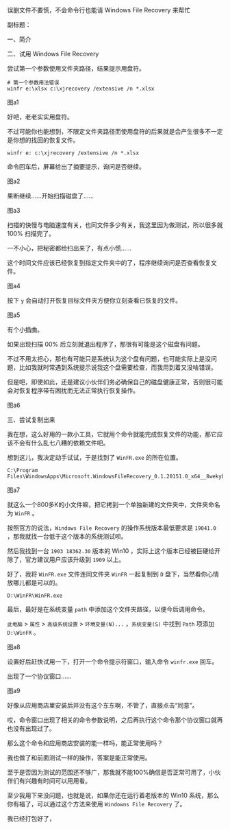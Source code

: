 误删文件不要慌，不会命令行也能请 Windows File Recovery 来帮忙

副标题：





一、简介















二、试用 Windows File Recovery



尝试第一个参数使用文件夹路径，结果提示用盘符。

```
# 第一个参数用法错误
winfr e:\xlsx c:\xjrecovery /extensive /n *.xlsx
```

图a1



好吧，老老实实用盘符。

不过可能你也能想到，不限定文件夹路径而使用盘符的后果就是会产生很多不一定是你想的找回的恢复文件。

```
winfr e: c:\xjrecovery /extensive /n *.xlsx
```



命令回车后，屏幕给出了摘要提示，询问是否继续。

图a2



果断继续......开始扫描磁盘了......

图a3



扫描的快慢与电脑速度有关，也同文件多少有关，我这里因为做测试，所以很多就 100% 扫描完了。

一不小心，把秘密都给扫出来了，有点小慌......

这个时间文件应该已经恢复到指定文件夹中的了，程序继续询问是否查看恢复文件。

图a4



按下 `y` 会自动打开恢复目标文件夹方便你立刻查看已恢复的文件。

图a5



有个小插曲。

如果出现扫描 00% 后立刻就退出程序了，那很有可能是这个磁盘有问题。

不过不用太担心，那也有可能只是系统认为这个盘有问题，也可能实际上是没问题，比如我就时常遇到系统提示说我这个盘需要检查，而我用到着又没啥错误。

但是吧，即使如此，还是建议小伙伴们务必确保自己的磁盘健康正常，否则很可能会对恢复程序带有困扰而无法正常执行恢复操作。

图a6





三、尝试复制出来

我在想，这么好用的一款小工具，它就用个命令就能完成恢复文件的功能，那它应该不会有什么乱七八糟的依赖文件吧。

想到这儿，我决定动手试试，于是找到了 `WinFR.exe` 的所在位置。

```
C:\Program Files\WindowsApps\Microsoft.WindowsFileRecovery_0.1.20151.0_x64__8wekyb3d8bbwe\ntfssalv_cli_exe
```

图a7



就这么一个800多K的小文件嘛，把它拷到一个单独新建的文件夹中，文件夹命名为 `WinFR` 。

按照官方的说法，`Windows File Recovery` 的操作系统版本最低要求是 `19041.0` ，那我就找一台低于这个版本的系统测试呗。

然后我找到一台 `1903 18362.30` 版本的 Win10 ，实际上这个版本已经被巨硬给开除了，官方建议用户应该升级到 `1909` 以上。

好了，我将 `WinFR.exe` 文件连同文件夹 `WinFR` 一起复制到 `D` 盘下，当然看你心情放哪儿都是可以的。

```
D:\WinFR\WinFR.exe
```

最后，最好是在系统变量 `path` 中添加这个文件夹路径，以便今后调用命令。

`此电脑` > `属性` > `高级系统设置` > `环境变量(N)...` ，`系统变量(S)` 中找到 `Path` 项添加 `D:\WinFR` 。

图a8



设置好后赶快试用一下，打开一个命令提示符窗口，输入命令 `winfr.exe` 回车。

出现了一个协议窗口......

图a9



好像从应用商店里安装后并没有这个东东啊，不管了，直接点击“同意”。

哎，命令窗口出现了相关的命令参数说明，之后再执行这个命令那个协议窗口就再也没有出现过了。

那么这个命令和应用商店安装的能一样吗，能正常使用吗？

我也做了和前面测试一样的操作，答案是能正常使用。

至于是否因为测试的范围还不够广，那我就不能100%确信是否正常可用了，小伙伴们有兴趣有时间可以用用看。

至少我用下来没问题，也就是说，如果你还在运行着老版本的 Win10 系统，那么你有福了，可以通过这个方法来使用 `Windowns File Recovery` 了。

我已经打包好了，









